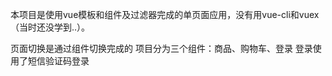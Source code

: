 本项目是使用vue模板和组件及过滤器完成的单页面应用，没有用vue-cli和vuex（当时还没学到..）。

页面切换是通过组件切换完成的
项目分为三个组件：商品、购物车、登录
登录使用了短信验证码登录